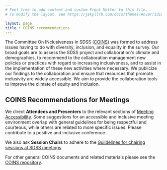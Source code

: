 ```yaml
---
# Feel free to add content and custom Front Matter to this file.
# To modify the layout, see https://jekyllrb.com/docs/themes/#overriding-theme-defaults

layout: page
title : COINS recommendations
---
```


The Committee On INclusiveness in SDSS ([COINS](https://wiki.sdss.org/display/COINS/COINS)) was formed to address issues having to do with diversity, inclusion, and equality in the survey. Our broad goals are to assess the SDSS project and collaboration's climate and demographics, to recommend to the collaboration management new policies or practices with regard to increasing inclusiveness, and to assist in the implementation of these new activities where necessary. We publicize our findings to the collaboration and ensure that resources that promote inclusivity are widely accessible. We aim to provide the collaboration tools to improve the climate of equity and inclusion.

## COINS Recommendations for Meetings

We direct <b>Attendees and Presenters</b> to the relevant sections of [Meeting Accessibility](https://sdss.github.io/coins/documents/md/meeting_accessibility.html). Some suggestions for an accessible and inclusive meeting environment overlap with general guidelines for being respectful and courteous, while others are related to more specific issues. Please contribute to a positive and inclusive conference.

We also ask <b>Session Chairs</b> to adhere to the [Guildelines for chairing sessions at SDSS meetings](https://sdss.github.io/coins/documents/md/chairing_guidelines.html).

For other general COINS documents and related materials please see the [COINS repository](https://sdss.github.io/coins/documents/md/).